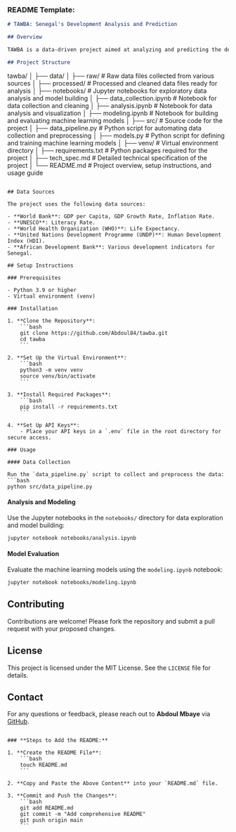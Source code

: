 ### **README Template:**

```markdown
# TAWBA: Senegal's Development Analysis and Prediction

## Overview

TAWBA is a data-driven project aimed at analyzing and predicting the development trends of Senegal. It leverages key socio-economic indicators, such as GDP, HDI, literacy rates, and more, to provide insights into the country's growth trajectory. The project includes data collection, preprocessing, analysis, and machine learning models to predict future development trends.

## Project Structure

```
tawba/
│
├── data/
│   ├── raw/                   # Raw data files collected from various sources
│   ├── processed/             # Processed and cleaned data files ready for analysis
│
├── notebooks/                 # Jupyter notebooks for exploratory data analysis and model building
│   ├── data_collection.ipynb  # Notebook for data collection and cleaning
│   ├── analysis.ipynb         # Notebook for data analysis and visualization
│   ├── modeling.ipynb         # Notebook for building and evaluating machine learning models
│
├── src/                       # Source code for the project
│   ├── data_pipeline.py       # Python script for automating data collection and preprocessing
│   ├── models.py              # Python script for defining and training machine learning models
│
├── venv/                      # Virtual environment directory
│
├── requirements.txt           # Python packages required for the project
│
├── tech_spec.md               # Detailed technical specification of the project
│
└── README.md                  # Project overview, setup instructions, and usage guide
```

## Data Sources

The project uses the following data sources:

- **World Bank**: GDP per Capita, GDP Growth Rate, Inflation Rate.
- **UNESCO**: Literacy Rate.
- **World Health Organization (WHO)**: Life Expectancy.
- **United Nations Development Programme (UNDP)**: Human Development Index (HDI).
- **African Development Bank**: Various development indicators for Senegal.

## Setup Instructions

### Prerequisites

- Python 3.9 or higher
- Virtual environment (venv)

### Installation

1. **Clone the Repository**:
    ```bash
    git clone https://github.com/Abdoul84/tawba.git
    cd tawba
    ```

2. **Set Up the Virtual Environment**:
    ```bash
    python3 -m venv venv
    source venv/bin/activate
    ```

3. **Install Required Packages**:
    ```bash
    pip install -r requirements.txt
    ```

4. **Set Up API Keys**:
    - Place your API keys in a `.env` file in the root directory for secure access.

### Usage

#### Data Collection

Run the `data_pipeline.py` script to collect and preprocess the data:
```bash
python src/data_pipeline.py
```

#### Analysis and Modeling

Use the Jupyter notebooks in the `notebooks/` directory for data exploration and model building:
```bash
jupyter notebook notebooks/analysis.ipynb
```

#### Model Evaluation

Evaluate the machine learning models using the `modeling.ipynb` notebook:
```bash
jupyter notebook notebooks/modeling.ipynb
```

## Contributing

Contributions are welcome! Please fork the repository and submit a pull request with your proposed changes.

## License

This project is licensed under the MIT License. See the `LICENSE` file for details.

## Contact

For any questions or feedback, please reach out to **Abdoul Mbaye** via [GitHub](https://github.com/Abdoul84).

```

### **Steps to Add the README:**

1. **Create the README File**:
    ```bash
    touch README.md
    ```

2. **Copy and Paste the Above Content** into your `README.md` file.

3. **Commit and Push the Changes**:
    ```bash
    git add README.md
    git commit -m "Add comprehensive README"
    git push origin main
    ```